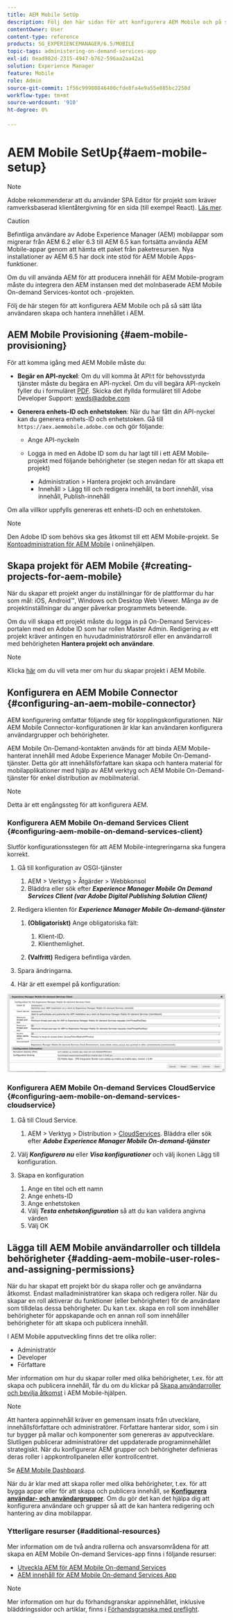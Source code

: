 ```yaml
---
title: AEM Mobile SetUp
description: Följ den här sidan för att konfigurera AEM Mobile och på så sätt tillåta användare att skapa och hantera innehåll i Adobe Experience Manager (AEM). Den här sidan innehåller information om hur du integrerar den AEM instansen med det molnbaserade AEM Mobile On-demand Services-kontot och -projekten.
contentOwner: User
content-type: reference
products: SG_EXPERIENCEMANAGER/6.5/MOBILE
topic-tags: administering-on-demand-services-app
exl-id: 0ead982d-2315-4947-b762-596aa2aa42a1
solution: Experience Manager
feature: Mobile
role: Admin
source-git-commit: 1f56c99980846400cfde8fa4e9a55e885bc2258d
workflow-type: tm+mt
source-wordcount: '910'
ht-degree: 0%

---
```


# AEM Mobile SetUp{#aem-mobile-setup}

>[!NOTE]
>
>Adobe rekommenderar att du använder SPA Editor för projekt som kräver ramverksbaserad klientåtergivning för en sida (till exempel React). [Läs mer](/help/sites-developing/spa-overview.md).

>[!CAUTION]
>
>Befintliga användare av Adobe Experience Manager (AEM) mobilappar som migrerar från AEM 6.2 eller 6.3 till AEM 6.5 kan fortsätta använda AEM Mobile-appar genom att hämta ett paket från paketresursen. Nya installationer av AEM 6.5 har dock inte stöd för AEM Mobile Apps-funktioner.

Om du vill använda AEM för att producera innehåll för AEM Mobile-program måste du integrera den AEM instansen med det molnbaserade AEM Mobile On-demand Services-kontot och -projekten.

Följ de här stegen för att konfigurera AEM Mobile och på så sätt låta användaren skapa och hantera innehållet i AEM.

## AEM Mobile Provisioning {#aem-mobile-provisioning}

För att komma igång med AEM Mobile måste du:

* **Begär en API-nyckel**: Om du vill komma åt API:t för behovsstyrda tjänster måste du begära en API-nyckel. Om du vill begära API-nyckeln fyller du i formuläret [PDF](https://helpx.adobe.com/digital-publishing-solution/help/aem-mobile-end-of-life-faq.html). Skicka det ifyllda formuläret till Adobe Developer Support: [wwds@adobe.com](mailto:wwds@adobe.com)

* **Generera enhets-ID och enhetstoken**: När du har fått din API-nyckel kan du generera enhets-ID och enhetstoken. Gå till `https://aex.aemmobile.adobe.com` och gör följande:

   * Ange API-nyckeln
   * Logga in med en Adobe ID som du har lagt till i ett AEM Mobile-projekt med följande behörigheter (se stegen nedan för att skapa ett projekt)

      * Administration > Hantera projekt och användare
      * Innehåll > Lägg till och redigera innehåll, ta bort innehåll, visa innehåll, Publish-innehåll

Om alla villkor uppfylls genereras ett enhets-ID och en enhetstoken.

>[!NOTE]
>
>Den Adobe ID som behövs ska ges åtkomst till ett AEM Mobile-projekt. Se [Kontoadministration för AEM Mobile](https://helpx.adobe.com/digital-publishing-solution/help/aem-mobile-end-of-life-faq.html) i onlinehjälpen.

## Skapa projekt för AEM Mobile {#creating-projects-for-aem-mobile}

När du skapar ett projekt anger du inställningar för de plattformar du har som mål: iOS, Android™, Windows och Desktop Web Viewer. Många av de projektinställningar du anger påverkar programmets beteende.

Om du vill skapa ett projekt måste du logga in på On-Demand Services-portalen med en Adobe ID som har rollen Master Admin. Redigering av ett projekt kräver antingen en huvudadministratörsroll eller en användarroll med behörigheten **Hantera projekt och användare**.

>[!NOTE]
>
>Klicka [här](https://helpx.adobe.com/digital-publishing-solution/help/creating-projects.html) om du vill veta mer om hur du skapar projekt i AEM Mobile.

## Konfigurera en AEM Mobile Connector {#configuring-an-aem-mobile-connector}

AEM konfigurering omfattar följande steg för kopplingskonfigurationen. När AEM Mobile Connector-konfigurationen är klar kan användaren konfigurera användargrupper och behörigheter.

AEM Mobile On-Demand-kontakten används för att binda AEM Mobile-hanterat innehåll med Adobe Experience Manager Mobile On-Demand-tjänster. Detta gör att innehållsförfattare kan skapa och hantera material för mobilapplikationer med hjälp av AEM verktyg och AEM Mobile On-Demand-tjänster för enkel distribution av mobilmaterial.

>[!NOTE]
>
>Detta är ett engångssteg för att konfigurera AEM.

### Konfigurera AEM Mobile On-demand Services Client {#configuring-aem-mobile-on-demand-services-client}

Slutför konfigurationsstegen för att AEM Mobile-integreringarna ska fungera korrekt.

1. Gå till konfiguration av OSGI-tjänster

   1. AEM > Verktyg > Åtgärder > Webbkonsol
   1. Bläddra eller sök efter ***Experience Manager Mobile On Demand Services Client (var Adobe Digital Publishing Solution Client)***

1. Redigera klienten för ***Experience Manager Mobile On-demand-tjänster***

   1. **(Obligatoriskt)** Ange obligatoriska fält:

      1. Klient-ID.
      1. Klienthemlighet.

   1. **(Valfritt)** Redigera befintliga värden.

1. Spara ändringarna.
1. Här är ett exempel på konfiguration:

![chlimage_1-53](assets/chlimage_1-53.png)

### Konfigurera AEM Mobile On-demand Services CloudService {#configuring-aem-mobile-on-demand-services-cloudservice}

1. Gå till Cloud Service.

   1. AEM > Verktyg > Distribution > [CloudServices](http://localhost:4502/libs/cq/core/content/tools/cloudservices.html). Bläddra eller sök efter ***Adobe Experience Manager Mobile On-demand-tjänster***

1. Välj ***Konfigurera nu*** eller ***Visa konfigurationer*** och välj ikonen Lägg till konfiguration.

1. Skapa en konfiguration

   1. Ange en titel och ett namn
   1. Ange enhets-ID
   1. Ange enhetstoken
   1. Välj ***Testa enhetskonfiguration*** så att du kan validera angivna värden
   1. Välj OK

## Lägga till AEM Mobile användarroller och tilldela behörigheter {#adding-aem-mobile-user-roles-and-assigning-permissions}

När du har skapat ett projekt bör du skapa roller och ge användarna åtkomst. Endast malladministratörer kan skapa och redigera roller. När du skapar en roll aktiverar du funktioner (eller behörigheter) för de användare som tilldelas dessa behörigheter. Du kan t.ex. skapa en roll som innehåller behörigheter för appskapande och en annan roll som innehåller behörigheter för att skapa och publicera innehåll.

I AEM Mobile apputveckling finns det tre olika roller:

* Administratör
* Developer
* Författare

Mer information om hur du skapar roller med olika behörigheter, t.ex. för att skapa och publicera innehåll, får du om du klickar på [Skapa användarroller och bevilja åtkomst](https://helpx.adobe.com/digital-publishing-solution/help/account-admin-dps.html) i AEM Mobile-hjälpen.

>[!NOTE]
>
>Att hantera appinnehåll kräver en gemensam insats från utvecklare, innehållsförfattare och administratörer. Författare hanterar sidor, som i sin tur bygger på mallar och komponenter som genereras av apputvecklare. Slutligen publicerar administratörer det uppdaterade programinnehållet strategiskt. När du konfigurerar AEM grupper och behörigheter definieras deras roller i appkontrollpanelen eller kontrollcentret.
>
>Se [AEM Mobile Dashboard](/help/mobile/mobile-apps-ondemand-application-dashboard.md).

När du är klar med att skapa roller med olika behörigheter, t.ex. för att bygga appar eller för att skapa och publicera innehåll, se [**Konfigurera användar- och användargrupper**](/help/mobile/aem-mobile-configure-users.md). Om du gör det kan det hjälpa dig att konfigurera användare och grupper så att de kan hantera redigering och hantering av dina mobilappar.

### Ytterligare resurser {#additional-resources}

Mer information om de två andra rollerna och ansvarsområdena för att skapa en AEM Mobile On-demand Services-app finns i följande resurser:

* [Utveckla AEM för AEM Mobile On-demand Services](/help/mobile/aem-mobile-on-demand.md)
* [AEM innehåll för AEM Mobile On-demand Services App](/help/mobile/mobile-apps-ondemand.md)

>[!NOTE]
>
>Mer information om hur du förhandsgranskar appinnehållet, inklusive bläddringssidor och artiklar, finns i [Förhandsgranska med preflight](/help/mobile/aem-mobile-manage-ondemand-services.md).
